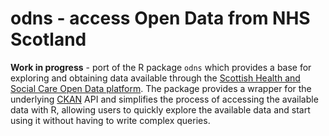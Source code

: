 # odns - access Open Data from NHS Scotland

**Work in progress** - port of the R package `odns` which provides a base for exploring and obtaining data available through the [Scottish Health and Social Care Open Data platform](https://www.opendata.nhs.scot/). The package provides a wrapper for the underlying [CKAN](https://ckan.org) API and simplifies the process of accessing the available data with R, allowing users to quickly explore the available data and start using it without having to write complex queries.